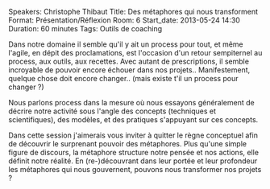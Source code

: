 Speakers: Christophe Thibaut
Title: Des métaphores qui nous transforment
Format: Présentation/Réflexion
Room: 6
Start_date: 2013-05-24 14:30
Duration: 60 minutes
Tags: Outils de coaching

Dans notre domaine il semble qu'il y ait un process pour tout, et même l'agile, en dépit des proclamations, est l'occasion d'un retour sempiternel au process, aux outils, aux recettes.
Avec autant de prescriptions, il semble incroyable de pouvoir encore échouer dans nos projets..
Manifestement, quelque chose doit encore changer.. (mais existe t'il un process pour changer ?)

Nous parlons process dans la mesure où nous essayons généralement de décrire notre activité sous l'angle des concepts (techniques et scientifiques), des modèles, et des pratiques s'appuyant sur ces concepts. 

Dans cette session j'aimerais vous inviter à quitter le règne conceptuel afin de découvrir le surprenant pouvoir des métaphores.
Plus qu'une simple figure de discours, la métaphore structure notre pensée et nos actions, elle définit notre réalité.
En (re-)découvrant dans leur portée et leur profondeur les métaphores qui nous gouvernent, pouvons nous transformer nos projets ?
